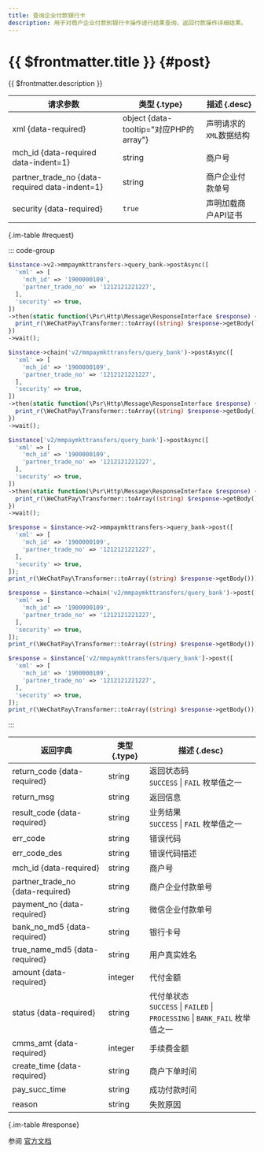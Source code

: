 ```yaml
---
title: 查询企业付款银行卡
description: 用于对商户企业付款到银行卡操作进行结果查询，返回付款操作详细结果。
---
```


# {{ $frontmatter.title }} {#post}

{{ $frontmatter.description }}

| 请求参数 | 类型 {.type} | 描述 {.desc}
| --- | --- | ---
| xml {data-required} | object {data-tooltip="对应PHP的array"} | 声明请求的`XML`数据结构
| mch_id {data-required data-indent=1} | string | 商户号
| partner_trade_no {data-required data-indent=1} | string | 商户企业付款单号
| security {data-required} | `true` | 声明加载商户API证书

{.im-table #request}

::: code-group

```php [异步纯链式]
$instance->v2->mmpaymkttransfers->query_bank->postAsync([
  'xml' => [
    'mch_id' => '1900000109',
    'partner_trade_no' => '1212121221227',
  ],
  'security' => true,
])
->then(static function(\Psr\Http\Message\ResponseInterface $response) {
  print_r(\WeChatPay\Transformer::toArray((string) $response->getBody()));
})
->wait();
```

```php [异步声明式]
$instance->chain('v2/mmpaymkttransfers/query_bank')->postAsync([
  'xml' => [
    'mch_id' => '1900000109',
    'partner_trade_no' => '1212121221227',
  ],
  'security' => true,
])
->then(static function(\Psr\Http\Message\ResponseInterface $response) {
  print_r(\WeChatPay\Transformer::toArray((string) $response->getBody()));
})
->wait();
```

```php [异步属性式]
$instance['v2/mmpaymkttransfers/query_bank']->postAsync([
  'xml' => [
    'mch_id' => '1900000109',
    'partner_trade_no' => '1212121221227',
  ],
  'security' => true,
])
->then(static function(\Psr\Http\Message\ResponseInterface $response) {
  print_r(\WeChatPay\Transformer::toArray((string) $response->getBody()));
})
->wait();
```

```php [同步纯链式]
$response = $instance->v2->mmpaymkttransfers->query_bank->post([
  'xml' => [
    'mch_id' => '1900000109',
    'partner_trade_no' => '1212121221227',
  ],
  'security' => true,
]);
print_r(\WeChatPay\Transformer::toArray((string) $response->getBody()));
```

```php [同步声明式]
$response = $instance->chain('v2/mmpaymkttransfers/query_bank')->post([
  'xml' => [
    'mch_id' => '1900000109',
    'partner_trade_no' => '1212121221227',
  ],
  'security' => true,
]);
print_r(\WeChatPay\Transformer::toArray((string) $response->getBody()));
```

```php [同步属性式]
$response = $instance['v2/mmpaymkttransfers/query_bank']->post([
  'xml' => [
    'mch_id' => '1900000109',
    'partner_trade_no' => '1212121221227',
  ],
  'security' => true,
]);
print_r(\WeChatPay\Transformer::toArray((string) $response->getBody()));
```

:::

| 返回字典 | 类型 {.type} | 描述 {.desc}
| --- | --- | ---
| return_code {data-required}| string | 返回状态码<br/>`SUCCESS` \| `FAIL` 枚举值之一
| return_msg | string | 返回信息
| result_code {data-required}| string | 业务结果<br/>`SUCCESS` \| `FAIL` 枚举值之一
| err_code | string | 错误代码
| err_code_des | string | 错误代码描述
| mch_id {data-required}| string | 商户号
| partner_trade_no {data-required}| string | 商户企业付款单号
| payment_no {data-required}| string | 微信企业付款单号
| bank_no_md5 {data-required}| string | 银行卡号
| true_name_md5 {data-required}| string | 用户真实姓名
| amount {data-required}| integer | 代付金额
| status {data-required}| string | 代付单状态<br/>`SUCCESS` \| `FAILED` \| `PROCESSING` \| `BANK_FAIL` 枚举值之一
| cmms_amt {data-required}| integer | 手续费金额
| create_time {data-required}| string | 商户下单时间
| pay_succ_time | string | 成功付款时间
| reason | string | 失败原因

{.im-table #response}

参阅 [官方文档](https://pay.weixin.qq.com/wiki/doc/api/tools/mch_pay.php?chapter=24_3)
